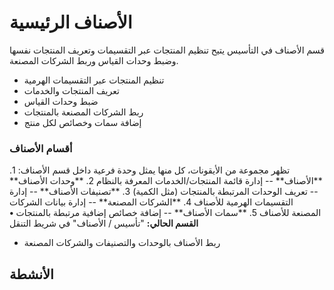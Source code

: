 # الأصناف الرئيسية
قسم الأصناف في التأسيس يتيح تنظيم المنتجات عبر التقسيمات وتعريف المنتجات
نفسها وضبط وحدات القياس وربط الشركات المصنعة.
- تنظيم المنتجات عبر التقسيمات الهرمية
- تعريف المنتجات والخدمات
- ضبط وحدات القياس 
- ربط الشركات المصنعة بالمنتجات
- إضافة سمات وخصائص لكل منتج 
### أقسام الأصناف
تظهر مجموعة من الأيقونات، كل منها يمثل وحدة فرعية داخل قسم الأصناف:
1\. \*\*الأصناف\*\* -- إدارة قائمة المنتجات/الخدمات المعرفة بالنظام
2\. \*\*وحدات الأصناف\*\* -- تعريف الوحدات المرتبطة بالمنتجات (مثل
الكمية)
3\. \*\*تصنيفات الأصناف\*\* -- إدارة التقسيمات الهرمية للأصناف
4\. \*\*الشركات المصنعة\*\* -- إدارة بيانات الشركات المصنعة للأصناف
5\. \*\*سمات الأصناف\*\* -- إضافة خصائص إضافية  مرتبطة
بالمنتجات
**• القسم الحالي:** \"تأسيس / الأصناف\" في شريط التنقل
- ربط الأصناف بالوحدات والتصنيفات والشركات المصنعة
## الأنشطة
